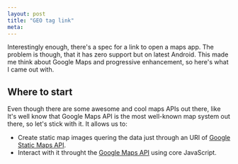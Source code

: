```yaml
---
layout: post
title: "GEO tag link"
meta: 
---
```


Interestingly enough, there's a spec for a link to open a maps app. The problem is though, that it has zero support but on latest Android. This made me think about Google Maps and progressive enhancement, so here's what I came out with.

## Where to start
Even though there are some awesome and cool maps APIs out there, like It's well know that Google Maps API is the most well-known map system out there, so let's stick with it. It allows us to:

- Create static map images quering the data just through an URI of [Google Static Maps API][maps-image-api].
- Interact with it throught the [Google Maps API][maps-api] using core JavaScript.




[here-maps]: https://developer.here.com/
[mapbox]: https://www.mapbox.com/

[maps-api]: https://developers.google.com/maps/
[maps-image-api]: https://developers.google.com/maps/documentation/imageapis/

[app-apple]: https://developer.apple.com/library/ios/featuredarticles/iPhoneURLScheme_Reference/MapLinks/MapLinks.html
[app-google]: https://developers.google.com/maps/documentation/ios/urlscheme#specify_a_callback_url